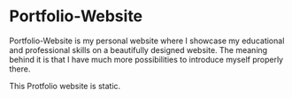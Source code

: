 # Portfolio-Website

Portfolio-Website is my personal website where I showcase my educational and professional skills on a beautifully designed website. The meaning behind it is that I have much more possibilities to introduce myself properly there.

This Protfolio website is static.
